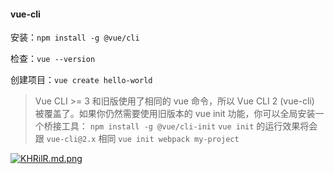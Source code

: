 #### vue-cli
安装：```npm install -g @vue/cli```

检查：```vue --version```

创建项目：```vue create hello-world```
> Vue CLI >= 3 和旧版使用了相同的 vue 命令，所以 Vue CLI 2 (vue-cli) 被覆盖了。如果你仍然需要使用旧版本的 vue init 功能，你可以全局安装一个桥接工具：
```npm install -g @vue/cli-init```
`vue init` 的运行效果将会跟 `vue-cli@2.x` 相同
```vue init webpack my-project```

[![KHRilR.md.png](https://s2.ax1x.com/2019/11/01/KHRilR.md.png)](https://imgchr.com/i/KHRilR)
